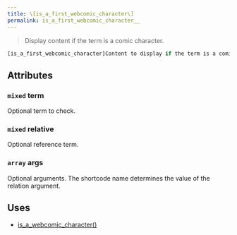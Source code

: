 ```yaml
---
title: \[is_a_first_webcomic_character\]
permalink: is_a_first_webcomic_character__
---
```


> Display content if the term is a comic character.

```php
[is_a_first_webcomic_character]Content to display if the term is a comic character.[/is_a_first_webcomic_character]
```

## Attributes

### `mixed` term
Optional term to check.

### `mixed` relative
Optional reference term.

### `array` args
Optional arguments. The shortcode name determines the
value of the relation argument.

## Uses
- [is_a_webcomic_character()](is_a_webcomic_character())
